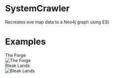 # SystemCrawler
Recreates eve map data to a Neo4j graph using ESI.
# Examples
The Forge    
![The Forge](http://i.imgur.com/t8EsNuJ.png)    
Bleak Lands    
![Bleak Lands](http://i.imgur.com/RIC67ps.png)
